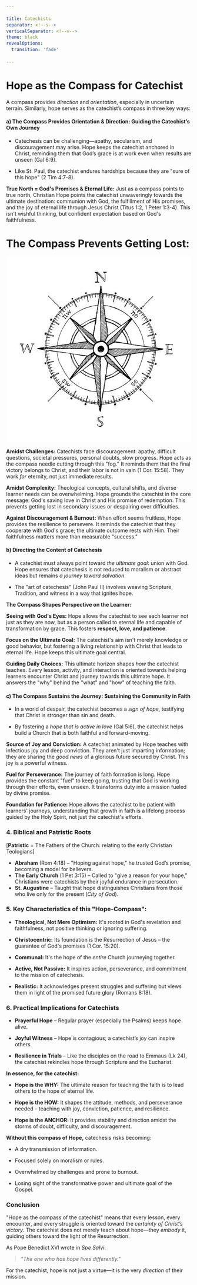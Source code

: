 ```yaml
---

title: Catechists
separator: <!--s-->
verticalSeparator: <!--v-->
theme: black
revealOptions:
  transition: 'fade'

---
```

<!-- .slide: data-background="./compass2.jpg" -->

# Hope as the Compass for Catechist

<!--s-->

A compass provides *direction* and *orientation*, especially in uncertain terrain. Similarly, hope serves as the catechist’s compass in three key ways:

<!--s-->

#### **a) The Compass Provides Orientation & Direction: Guiding the Catechist’s Own Journey**

<!--s-->

- Catechesis can be challenging—apathy, secularism, and discouragement may arise. Hope keeps the catechist anchored in Christ, reminding them that God’s grace is at work even when results are unseen (Gal 6:9).

<!--s-->

- Like St. Paul, the catechist endures hardships because they are "sure of this hope" (2 Tim 4:7-8).

<!--s-->

**True North = God's Promises & Eternal Life:** Just as a compass points to true north, Christian Hope points the catechist unwaveringly towards the ultimate destination: communion with God, the fulfillment of His promises, and the joy of eternal life through Jesus Christ (Titus 1:2, 1 Peter 1:3-4). This isn't wishful thinking, but confident expectation based on God's faithfulness.

<!--s-->

# **The Compass Prevents Getting Lost:**
<!-- .element: style="float: left; width: 50%;" -->

![](./compass.jpg)
<!-- .element: style="float: right; width: 50%;" -->

<!--s-->

**Amidst Challenges:** Catechists face discouragement: apathy, difficult questions, societal pressures, personal doubts, slow progress. Hope acts as the compass needle cutting through this "fog." It reminds them that the final victory belongs to Christ, and their labor is not in vain (1 Cor. 15:58). They work *for* eternity, not just immediate results.

<!--s-->

**Amidst Complexity:** Theological concepts, cultural shifts, and diverse learner needs can be overwhelming. Hope grounds the catechist in the core message: God's saving love in Christ and His promise of redemption. This prevents getting lost in secondary issues or despairing over difficulties.

<!--s-->

**Against Discouragement & Burnout:** When effort seems fruitless, Hope provides the resilience to persevere. It reminds the catechist that they cooperate with God's grace; the ultimate outcome rests with Him. Their faithfulness matters more than measurable "success."

<!--s-->

#### **b) Directing the Content of Catechesis**

<!--s-->

- A catechist must always point toward *the ultimate goal*: union with God. Hope ensures that catechesis is not reduced to moralism or abstract ideas but remains *a journey toward salvation*.

<!--s-->

- The "art of catechesis" (John Paul II) involves weaving Scripture, Tradition, and witness in a way that ignites hope.

<!--s-->

**The Compass Shapes Perspective on the Learner:**

<!--s-->

**Seeing with God's Eyes:** Hope allows the catechist to see each learner not just as they are now, but as a person called to eternal life and capable of transformation by grace. This fosters **respect, love, and patience**.

<!--s-->

**Focus on the Ultimate Goal:** The catechist's aim isn't merely knowledge or good behavior, but fostering a living relationship with Christ that leads to eternal life. Hope keeps this ultimate goal central.

<!--s-->

**Guiding Daily Choices:** This ultimate horizon shapes *how* the catechist teaches. Every lesson, activity, and interaction is oriented towards helping learners encounter Christ and journey towards this ultimate hope. It answers the "why" behind the "what" and "how" of teaching the faith.

<!--s-->

#### **c) The Compass Sustains the Journey: Sustaining the Community in Faith**

<!--s-->

- In a world of despair, the catechist becomes a *sign of hope*, testifying that Christ is stronger than sin and death.

<!--s-->

- By fostering a *hope that is active in love* (Gal 5:6), the catechist helps build a Church that is both faithful and forward-moving.

<!--s-->

**Source of Joy and Conviction:** A catechist animated by Hope teaches with infectious joy and deep conviction. They aren't just imparting information; they are sharing the *good news* of a glorious future secured by Christ. This joy is a powerful witness.

<!--s-->

**Fuel for Perseverance:** The journey of faith formation is long. Hope provides the constant "fuel" to keep going, trusting that God is working through their efforts, even unseen. It transforms duty into a mission fueled by divine promise.

<!--s-->

**Foundation for Patience:** Hope allows the catechist to be patient with learners' journeys, understanding that growth in faith is a lifelong process guided by the Holy Spirit, not just the catechist's efforts.

<!--s-->

### 4. Biblical and Patristic Roots

[**Patristic** = The Fathers of the Church: relating to the early Christian Teologians]

<!--s-->

- **Abraham** (Rom 4:18) – "Hoping against hope," he trusted God’s promise, becoming a model for believers.
- **The Early Church** (1 Pet 3:15) – Called to "give a reason for your hope," Christians were catechists by their joyful endurance in persecution.
- **St. Augustine** – Taught that hope distinguishes Christians from those who live only for the present (*City of God*).

<!--s-->

### **5. Key Characteristics of this "Hope-Compass":**

<!--s-->

*   **Theological, Not Mere Optimism:** It's rooted in God's revelation and faithfulness, not positive thinking or ignoring suffering.

<!--s-->

*   **Christocentric:** Its foundation is the Resurrection of Jesus – the guarantee of God's promises (1 Cor. 15:20).

<!--s-->

*   **Communal:** It's the hope of the *entire* Church journeying together.

<!--s-->

*   **Active, Not Passive:** It inspires action, perseverance, and commitment to the mission of catechesis.

<!--s-->

*   **Realistic:** It acknowledges present struggles and suffering but views them in light of the promised future glory (Romans 8:18).

<!--s-->

### **6. Practical Implications for Catechists**

<!--s-->

- **Prayerful Hope** – Regular prayer (especially the Psalms) keeps hope alive.

<!--s-->

- **Joyful Witness** – Hope is contagious; a catechist’s joy can inspire others.

<!--s-->

- **Resilience in Trials** – Like the disciples on the road to Emmaus (Lk 24), the catechist rekindles hope through Scripture and the Eucharist.

<!--s-->

**In essence, for the catechist:**

<!--s-->

*   **Hope is the WHY:** The ultimate reason for teaching the faith is to lead others to the hope of eternal life.

<!--s-->

*   **Hope is the HOW:** It shapes the attitude, methods, and perseverance needed – teaching with joy, conviction, patience, and resilience.

<!--s-->

*   **Hope is the ANCHOR:** It provides stability and direction amidst the storms of doubt, difficulty, and discouragement.

<!--s-->

**Without this compass of Hope,** catechesis risks becoming:
<!-- .element class="fragment" -->
*   A dry transmission of information.
<!-- .element class="fragment" -->
*   Focused solely on moralism or rules.
<!-- .element class="fragment" -->
*   Overwhelmed by challenges and prone to burnout.
<!-- .element class="fragment" -->
*   Losing sight of the transformative power and ultimate goal of the Gospel.
<!-- .element class="fragment" -->

<!--s-->

### **Conclusion**

<!--s-->

"Hope as the compass of the catechist" means that every lesson, every encounter, and every struggle is oriented toward the *certainty of Christ’s victory*. The catechist does not merely teach about hope—they *embody* it, guiding others toward the light of the Resurrection.

<!--s-->

As Pope Benedict XVI wrote in *Spe Salvi*:
> *"The one who has hope lives differently."*

For the catechist, hope is not just a virtue—it is the very *direction* of their mission.

<!--s-->
